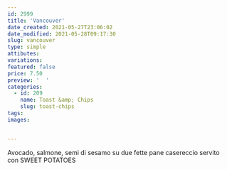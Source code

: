```yaml
---
id: 2999
title: 'Vancouver'
date_created: 2021-05-27T23:06:02
date_modified: 2021-05-28T09:17:30
slug: vancouver
type: simple
attibutes: 
variations:
featured: false
price: 7.50
preview: '  '
categories: 
  - id: 209
    name: Toast &amp; Chips
    slug: toast-chips
tags: 
images: 


---
```


<p>Avocado, salmone, semi di sesamo su due fette pane casereccio servito con SWEET POTATOES</p>


